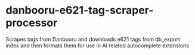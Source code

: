 # danbooru-e621-tag-scraper-processor
Scrapes tags from Danbooru and downloads e621 tags from db_export index and then formats them for use in AI related autocomplete extensions
